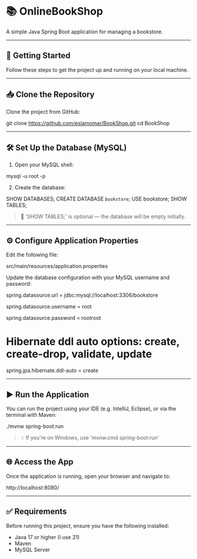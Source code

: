 
# 📚 OnlineBookShop

A simple Java Spring Boot application for managing a bookstore.

---

## 🚀 Getting Started

Follow these steps to get the project up and running on your local machine.

---

## 📥 Clone the Repository

Clone the project from GitHub:

git clone https://github.com/eslamomar/BookShop.git
cd BookShop

---

## 🛠️ Set Up the Database (MySQL)

1. Open your MySQL shell:

mysql -u root -p

2. Create the database:

SHOW DATABASES;
CREATE DATABASE `bookstore`;
USE bookstore;
SHOW TABLES;

> 🔸 'SHOW TABLES;' is optional — the database will be empty initially.

---

## ⚙️ Configure Application Properties

Edit the following file:

src/main/resources/application.properties

Update the database configuration with your MySQL username and password:

spring.datasource.url = jdbc:mysql://localhost:3306/bookstore

spring.datasource.username = root

spring.datasource.password = rootroot

# Hibernate ddl auto options: create, create-drop, validate, update
spring.jpa.hibernate.ddl-auto = create

---

## ▶️ Run the Application

You can run the project using your IDE (e.g. IntelliJ, Eclipse), or via the terminal with Maven:

./mvnw spring-boot:run

> 💡 If you're on Windows, use 'mvnw.cmd spring-boot:run'

---

## 🌐 Access the App

Once the application is running, open your browser and navigate to:

http://localhost:8080/

---

## ✅ Requirements

Before running this project, ensure you have the following installed:

- Java 17 or higher (I use 21)
- Maven
- MySQL Server
